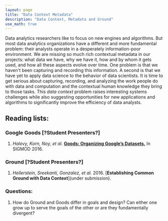 ```yaml
---
layout: page
title: "Data Context Metadata"
description: "Data Context, Metadata and Ground"
use_math: true
---
```


 Data analytics researchers like to focus on new engines and algorithms. But most data analytics organizations 
 have a different and more fundamental problem: their analysts operate in a desperately information-poor environment. We are missing so much rich contextual metadata in our projects: what data we have, why we have it, how and by whom it gets used, and how all these aspects evolve over time. One problem is that we haven't been capturing and recording this information. A second is that we have yet to apply data science to the behavior of data scientists. It is time to get serious about capturing, recording, and analyzing the work people do with data and computation and the contextual human knowledge they bring to those tasks. This *data context* problem raises interesting systems challenges while also suggesting  opportunities for new applications and algorithms to significantly improve the efficiency of data analysts.

## Reading lists:

### Google Goods [?Student Presenters?]
1. *Halevy, Korn, Noy, et al.*  [**Goods: Organizing Google’s Datasets.**](http://sure) In SIGMOD 2016.


### Ground [?Student Presenters?]
1. *Hellerstein, Sreekanti, Gonzalez, et al.* 2016. [**Establishing Common Ground with Data Context**](under submission).


### Questions:

1. How do Ground and Goods differ in goals and design? Can either one grow up to serve the goals of the other or are they fundamentally divergent?



<!--

Formatting with Kramdown (github style markdown):

https://github.com/adam-p/markdown-here/wiki/Markdown-Cheatsheet

# heading 1
## heading 2
### heading 3


# A list

1. a
1. b
1. c

*italic*
**bold**

```scala
// this is scala
def f(x) = x + 3
```

```bash
%> echo "the end" | less
```


# An inline equation without number:

this is all about $x$ and $\alpha$:

$$
3x + 5
$$

# An inline equation with numbering

\begin{align}
y \propto \frac{x \sin x} {\int_0^\infty x \sin x}
\end{align}
 -->

<!-- {: style="text-align: center"} -->



